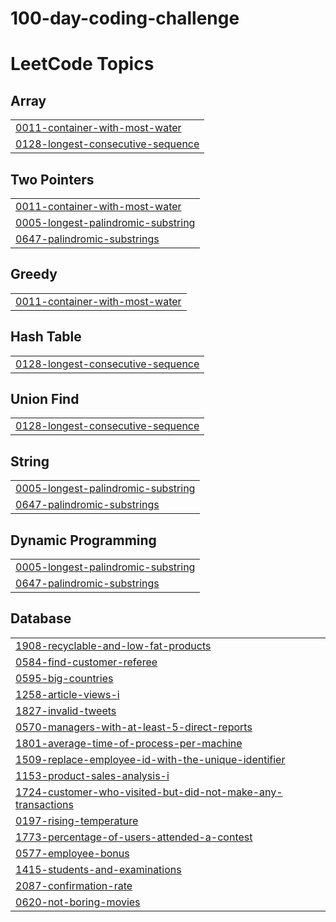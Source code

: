 # 100-day-coding-challenge
<!---LeetCode Topics Start-->
# LeetCode Topics
## Array
|  |
| ------- |
| [0011-container-with-most-water](https://github.com/Geetha2500/100-day-coding-challenge/tree/master/0011-container-with-most-water) |
| [0128-longest-consecutive-sequence](https://github.com/Geetha2500/100-day-coding-challenge/tree/master/0128-longest-consecutive-sequence) |
## Two Pointers
|  |
| ------- |
| [0011-container-with-most-water](https://github.com/Geetha2500/100-day-coding-challenge/tree/master/0011-container-with-most-water) |
| [0005-longest-palindromic-substring](https://github.com/Geetha2500/100-day-coding-challenge/tree/master/0005-longest-palindromic-substring) |
| [0647-palindromic-substrings](https://github.com/Geetha2500/100-day-coding-challenge/tree/master/0647-palindromic-substrings) |
## Greedy
|  |
| ------- |
| [0011-container-with-most-water](https://github.com/Geetha2500/100-day-coding-challenge/tree/master/0011-container-with-most-water) |
## Hash Table
|  |
| ------- |
| [0128-longest-consecutive-sequence](https://github.com/Geetha2500/100-day-coding-challenge/tree/master/0128-longest-consecutive-sequence) |
## Union Find
|  |
| ------- |
| [0128-longest-consecutive-sequence](https://github.com/Geetha2500/100-day-coding-challenge/tree/master/0128-longest-consecutive-sequence) |
## String
|  |
| ------- |
| [0005-longest-palindromic-substring](https://github.com/Geetha2500/100-day-coding-challenge/tree/master/0005-longest-palindromic-substring) |
| [0647-palindromic-substrings](https://github.com/Geetha2500/100-day-coding-challenge/tree/master/0647-palindromic-substrings) |
## Dynamic Programming
|  |
| ------- |
| [0005-longest-palindromic-substring](https://github.com/Geetha2500/100-day-coding-challenge/tree/master/0005-longest-palindromic-substring) |
| [0647-palindromic-substrings](https://github.com/Geetha2500/100-day-coding-challenge/tree/master/0647-palindromic-substrings) |
## Database
|  |
| ------- |
| [1908-recyclable-and-low-fat-products](https://github.com/Geetha2500/100-day-coding-challenge/tree/master/1908-recyclable-and-low-fat-products) |
| [0584-find-customer-referee](https://github.com/Geetha2500/100-day-coding-challenge/tree/master/0584-find-customer-referee) |
| [0595-big-countries](https://github.com/Geetha2500/100-day-coding-challenge/tree/master/0595-big-countries) |
| [1258-article-views-i](https://github.com/Geetha2500/100-day-coding-challenge/tree/master/1258-article-views-i) |
| [1827-invalid-tweets](https://github.com/Geetha2500/100-day-coding-challenge/tree/master/1827-invalid-tweets) |
| [0570-managers-with-at-least-5-direct-reports](https://github.com/Geetha2500/100-day-coding-challenge/tree/master/0570-managers-with-at-least-5-direct-reports) |
| [1801-average-time-of-process-per-machine](https://github.com/Geetha2500/100-day-coding-challenge/tree/master/1801-average-time-of-process-per-machine) |
| [1509-replace-employee-id-with-the-unique-identifier](https://github.com/Geetha2500/100-day-coding-challenge/tree/master/1509-replace-employee-id-with-the-unique-identifier) |
| [1153-product-sales-analysis-i](https://github.com/Geetha2500/100-day-coding-challenge/tree/master/1153-product-sales-analysis-i) |
| [1724-customer-who-visited-but-did-not-make-any-transactions](https://github.com/Geetha2500/100-day-coding-challenge/tree/master/1724-customer-who-visited-but-did-not-make-any-transactions) |
| [0197-rising-temperature](https://github.com/Geetha2500/100-day-coding-challenge/tree/master/0197-rising-temperature) |
| [1773-percentage-of-users-attended-a-contest](https://github.com/Geetha2500/100-day-coding-challenge/tree/master/1773-percentage-of-users-attended-a-contest) |
| [0577-employee-bonus](https://github.com/Geetha2500/100-day-coding-challenge/tree/master/0577-employee-bonus) |
| [1415-students-and-examinations](https://github.com/Geetha2500/100-day-coding-challenge/tree/master/1415-students-and-examinations) |
| [2087-confirmation-rate](https://github.com/Geetha2500/100-day-coding-challenge/tree/master/2087-confirmation-rate) |
| [0620-not-boring-movies](https://github.com/Geetha2500/100-day-coding-challenge/tree/master/0620-not-boring-movies) |
<!---LeetCode Topics End-->